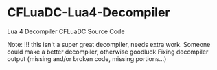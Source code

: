 # CFLuaDC-Lua4-Decompiler
Lua 4 Decompiler CFLuaDC Source Code

Note: !!! this isn't a super great decompiler, needs extra work.
Someone could make a better decompiler, otherwise goodluck
Fixing decompiler output (missing and/or broken code, missing portions...)
